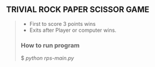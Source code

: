 ## TRIVIAL ROCK PAPER SCISSOR GAME
>
> - First to score 3 points wins
> - Exits after Player or computer wins.
>
> ### How to run program
> 
> $ *python rps-main.py*
>

